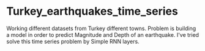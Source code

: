 # Turkey_earthquakes_time_series
Working different datasets from Turkey different towns.
Problem is building a model in order to predict Magnitude and Depth of an earthquake.
I've tried solve this time series problem by Simple RNN layers.
